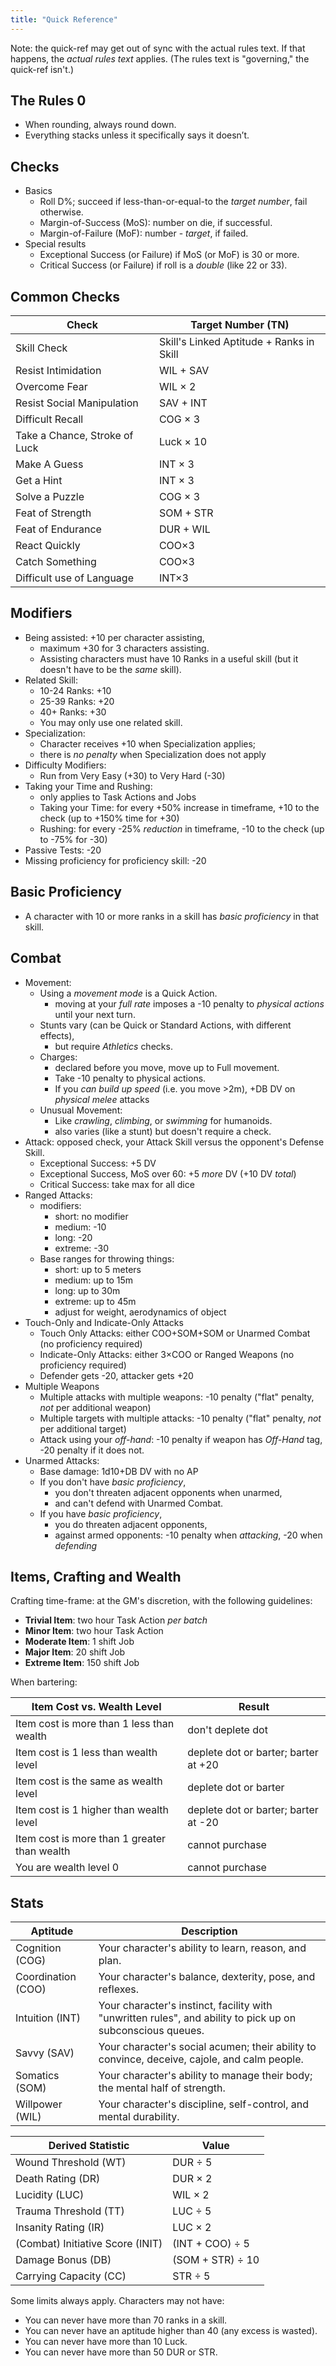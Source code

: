 ```yaml
---
title: "Quick Reference"
---
```


Note: the quick-ref may get out of sync with the actual rules text.
If that happens, the *actual rules text* applies.
(The rules text is "governing," the quick-ref isn't.)

## The Rules 0

- When rounding, always round down.
- Everything stacks unless it specifically says it doesn’t.

## Checks

- Basics
  - Roll D%; succeed if less-than-or-equal-to the *target number*, fail otherwise.
  - Margin-of-Success (MoS): number on die, if successful.
  - Margin-of-Failure (MoF): number - *target*, if failed.
- Special results
  - Exceptional Success (or Failure) if MoS (or MoF) is 30 or more.
  - Critical Success (or Failure) if roll is a *double* (like 22 or 33).

## Common Checks

| Check | Target Number (TN) |
| ----- | ------------------ |
| Skill Check | Skill's Linked Aptitude + Ranks in Skill |
| Resist Intimidation | WIL + SAV |
| Overcome Fear | WIL × 2 |
| Resist Social Manipulation | SAV + INT |
| Difficult Recall | COG × 3 |
| Take a Chance, Stroke of Luck | Luck × 10 |
| Make A Guess | INT × 3 |
| Get a Hint | INT × 3 |
| Solve a Puzzle | COG × 3 |
| Feat of Strength | SOM + STR |
| Feat of Endurance | DUR + WIL |
| React Quickly | COO×3 |
| Catch Something | COO×3 |
| Difficult use of Language | INT×3 |

## Modifiers

- Being assisted: +10 per character assisting,
  - maximum +30 for 3 characters assisting.
  - Assisting characters must have 10 Ranks in a useful skill (but it doesn't have to be the *same* skill).
- Related Skill:
  - 10-24 Ranks: +10
  - 25-39 Ranks: +20
  - 40+ Ranks: +30
  - You may only use one related skill.
- Specialization:
  - Character receives +10 when Specialization applies;
  - there is *no penalty* when Specialization does not apply
- Difficulty Modifiers:
  - Run from Very Easy (+30) to Very Hard (-30)
- Taking your Time and Rushing:
  - only applies to Task Actions and Jobs
  - Taking your Time: for every +50% increase in timeframe, +10 to the check (up to +150% time for +30)
  - Rushing: for every -25% *reduction* in timeframe, -10 to the check (up to -75% for -30)
- Passive Tests: -20
- Missing proficiency for proficiency skill: -20

## Basic Proficiency

- A character with 10 or more ranks in a skill has *basic proficiency* in that skill.

## Combat

- Movement:
  - Using a *movement mode* is a Quick Action.
    - moving at your *full rate* imposes a -10 penalty to *physical actions* until your next turn.
  - Stunts vary (can be Quick or Standard Actions, with different effects),
    - but require *Athletics* checks.
  - Charges:
    - declared before you move, move up to Full movement.
    - Take -10 penalty to physical actions.
    - If you *can build up speed* (i.e. you move >2m), +DB DV on *physical* *melee* attacks
  - Unusual Movement:
    - Like *crawling*, *climbing*, or *swimming* for humanoids.
    - also varies (like a stunt) but doesn't require a check.
- Attack: opposed check, your Attack Skill versus the opponent's Defense Skill.
  - Exceptional Success: +5 DV
  - Exceptional Success, MoS over 60: +5 *more* DV (+10 DV *total*)
  - Critical Success: take max for all dice
- Ranged Attacks:
  - modifiers:
    - short: no modifier
    - medium: -10
    - long: -20
    - extreme: -30
  - Base ranges for throwing things:
    - short: up to 5 meters
    - medium: up to 15m
    - long: up to 30m
    - extreme: up to 45m
    - adjust for weight, aerodynamics of object
- Touch-Only and Indicate-Only Attacks
  - Touch Only Attacks: either COO+SOM+SOM or Unarmed Combat (no proficiency required)
  - Indicate-Only Attacks: either 3×COO or Ranged Weapons (no proficiency required)
  - Defender gets -20, attacker gets +20
- Multiple Weapons
  - Multiple attacks with multiple weapons: -10 penalty ("flat" penalty, *not* per additional weapon)
  - Multiple targets with multiple attacks: -10 penalty ("flat" penalty, *not* per additional target)
  - Attack using your *off-hand*: -10 penalty if weapon has *Off-Hand* tag, -20 penalty if it does not.
- Unarmed Attacks:
  - Base damage: 1d10+DB DV with no AP
  - If you don't have *basic proficiency*,
    - you don't threaten adjacent opponents when unarmed,
    - and can't defend with Unarmed Combat.
  - If you have *basic proficiency*,
    - you do threaten adjacent opponents,
    - against armed opponents: -10 penalty when *attacking*, -20 when *defending*

## Items, Crafting and Wealth

Crafting time-frame: at the GM's discretion, with the following guidelines:

- **Trivial Item**: two hour Task Action *per batch*
- **Minor Item**: two hour Task Action
- **Moderate Item**: 1 shift Job
- **Major Item**: 20 shift Job
- **Extreme Item**: 150 shift Job

When bartering:

| Item Cost vs. Wealth Level                   | Result                       |
| -------------------------------------------- | ---------------------------- |
| Item cost is more than 1 less than wealth    | don't deplete dot            |
| Item cost is 1 less than wealth level        | deplete dot or barter; barter at \+20  |
| Item cost is the same as wealth level        | deplete dot or barter        |
| Item cost is 1 higher than wealth level      | deplete dot or barter; barter at \-20  |
| Item cost is more than 1 greater than wealth | cannot purchase              |
| You are wealth level 0                       | cannot purchase              |

## Stats

| Aptitude | Description |
| -------- | ----------- |
| Cognition (COG) | Your character's ability to learn, reason, and plan. |
| Coordination (COO) | Your character's balance, dexterity, pose, and reflexes. |
| Intuition (INT) | Your character's instinct, facility with "unwritten rules", and ability to pick up on subconscious queues. |
| Savvy (SAV) | Your character's social acumen; their ability to convince, deceive, cajole, and calm people. |
| Somatics (SOM) | Your character's ability to manage their body; the mental half of strength. |
| Willpower (WIL) | Your character's discipline, self-control, and mental durability. |

| Derived Statistic  | Value |
| ------------------ | ----- |
| Wound Threshold (WT) | DUR ÷ 5 |
| Death Rating (DR) | DUR × 2 |
| Lucidity (LUC) | WIL × 2 |
| Trauma Threshold (TT) | LUC ÷ 5 |
| Insanity Rating (IR) | LUC × 2 |
| (Combat) Initiative Score (INIT) | (INT + COO) ÷ 5 |
| Damage Bonus (DB) | (SOM + STR) ÷ 10 |
| Carrying Capacity (CC) | STR ÷ 5 |

Some limits always apply. Characters may not have:

- You can never have more than 70 ranks in a skill.
- You can never have an aptitude higher than 40 (any excess is wasted).
- You can never have more than 10 Luck.
- You can never have more than 50 DUR or STR.
